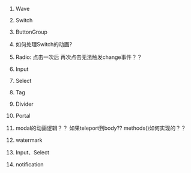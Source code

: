 1. Wave

2. Switch

3. ButtonGroup

4. 如何处理Switch的动画?

5. Radio: 点击一次后 再次点击无法触发change事件？？

6. Input

7. Select

8. Tag

9. Divider

10. Portal

11. modal的动画逻辑？？ 如果teleport到body?? methods()如何实现的？？

12. watermark

13. Input、Select

14. notification
